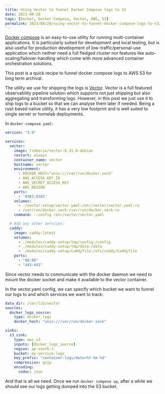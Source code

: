```yaml
---
title: Using Vector to funnel Docker Compose logs to S3
date: 2023-08-20
tags: [Docker, Docker-Compose, Vector, AWS, S3]
permalink: 2023/08/20/using-vector-to-funnel-docker-compose-logs-to-s3/
---
```


[Docker compose](https://docs.docker.com/compose/) is an easy-to-use utility for running multi-container applications. It is particularly suited for development and local testing, but is also useful for production development of low-traffic/personal-use application which neither need a full fledged cluster nor features like auto-scaling/failover-handling which come with more advanced container orchestration solutions.

This post is a quick recipe to funnel docker compose logs to AWS S3 for long term archival.

The utility we use for shipping the logs is [Vector](https://vector.dev/guides/). Vector is a full featured observability pipeline solution which supports not just shipping but also aggregating and transforming logs. However, in this post we just use it to ship logs to a bucket so that we can analyse them later if needed. Being a rust-based native utility, it has a very low footprint and is well suited to single server or homelab deployments.

In `docker-compose.yaml`:

```yaml
version: "3.9"

services:
  vector:
    image: timberio/vector:0.31.0-debian
    restart: always
    container_name: vector
    hostname: vector
    environment: 
      - DOCKER_HOST="unix:///var/run/docker.sock"
      - AWS_ACCESS_KEY_ID
      - AWS_SECRET_ACCESS_KEY
      - AWS_REGION
    ports:
      - '8383:8383'
    volumes:
      - ./vector-setup/vector.yaml:/etc/vector/vector.yaml:ro
      - /var/run/docker.sock:/var/run/docker.sock:ro
    command: --config /etc/vector/vector.yaml

  # Add any other services:
  caddy:
    image: caddy:latest
    volumes:
      - ./modules/caddy-setup/tmp/config:/config
      - ./modules/caddy-setup/tmp/data:/data
      - ./modules/caddy-setup/Caddyfile:/etc/caddy/Caddyfile
    ports:
      - "80:80"
      - "443:443"
```

Since vector needs to communicate with the docker daemon we need to mount the docker socket and make it available to the vector container.

In the vector.yaml config, we can specify which bucket we want to funnel our logs to and which services we want to track:

```yaml
data_dir: /var/lib/vector
sources:
  docker_logs_source:
    type: docker_logs
    docker_host: "unix:///var/run/docker.sock"

sinks:
  s3_sink:
    type: aws_s3
    inputs: [docker_logs_source]
    region: ap-south-1
    bucket: my-service-logs
    key_prefix: "container-logs/date=%Y-%m-%d"
    compression: gzip
    encoding:
      codec: json
```

And that is all we need. Once we run `docker compose up`, after a while we should see our logs getting dumped into the S3 bucket.
